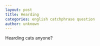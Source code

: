 ```yaml
---
layout: post
title: Hearding
categories: english catchphrase question
author: unknown
---
```

Hearding cats anyone?
